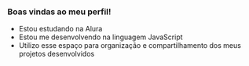 
### Boas vindas ao meu perfil!
- Estou estudando na Alura
- Estou me desenvolvendo na linguagem JavaScript
- Utilizo esse espaço para organização e compartilhamento dos meus projetos desenvolvidos
